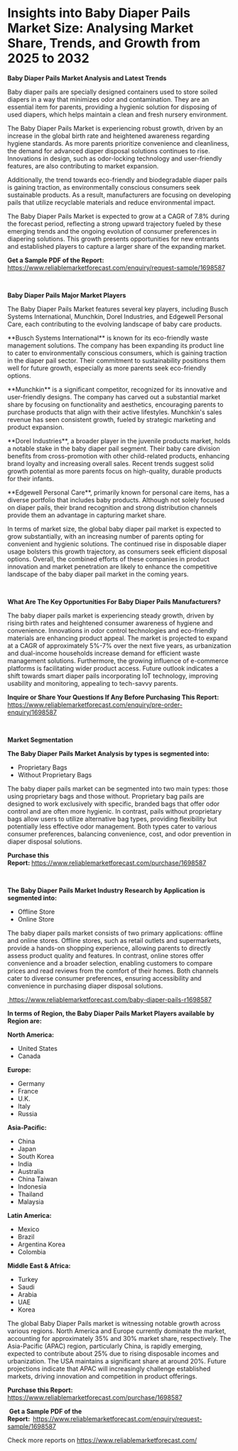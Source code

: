 <p><h1>Insights into Baby Diaper Pails Market Size: Analysing Market Share, Trends, and Growth from 2025 to 2032</h1></p><p><strong>Baby Diaper Pails Market Analysis and Latest Trends</strong></p>
<p><p>Baby diaper pails are specially designed containers used to store soiled diapers in a way that minimizes odor and contamination. They are an essential item for parents, providing a hygienic solution for disposing of used diapers, which helps maintain a clean and fresh nursery environment.</p><p>The Baby Diaper Pails Market is experiencing robust growth, driven by an increase in the global birth rate and heightened awareness regarding hygiene standards. As more parents prioritize convenience and cleanliness, the demand for advanced diaper disposal solutions continues to rise. Innovations in design, such as odor-locking technology and user-friendly features, are also contributing to market expansion.</p><p>Additionally, the trend towards eco-friendly and biodegradable diaper pails is gaining traction, as environmentally conscious consumers seek sustainable products. As a result, manufacturers are focusing on developing pails that utilize recyclable materials and reduce environmental impact.</p><p>The Baby Diaper Pails Market is expected to grow at a CAGR of 7.8% during the forecast period, reflecting a strong upward trajectory fueled by these emerging trends and the ongoing evolution of consumer preferences in diapering solutions. This growth presents opportunities for new entrants and established players to capture a larger share of the expanding market.</p></p>
<p><strong>Get a Sample PDF of the Report:&nbsp;</strong> <a href="https://www.reliablemarketforecast.com/enquiry/request-sample/1698587?utm_campaign=2307&utm_medium=2&utm_source=Github&utm_content=ia&utm_term=27032025&utm_id=baby-diaper-pails">https://www.reliablemarketforecast.com/enquiry/request-sample/1698587</a></p>
<p>&nbsp;</p>
<p><strong>Baby Diaper Pails Major Market Players</strong></p>
<p><p>The Baby Diaper Pails Market features several key players, including Busch Systems International, Munchkin, Dorel Industries, and Edgewell Personal Care, each contributing to the evolving landscape of baby care products.</p><p>**Busch Systems International** is known for its eco-friendly waste management solutions. The company has been expanding its product line to cater to environmentally conscious consumers, which is gaining traction in the diaper pail sector. Their commitment to sustainability positions them well for future growth, especially as more parents seek eco-friendly options.</p><p>**Munchkin** is a significant competitor, recognized for its innovative and user-friendly designs. The company has carved out a substantial market share by focusing on functionality and aesthetics, encouraging parents to purchase products that align with their active lifestyles. Munchkin's sales revenue has seen consistent growth, fueled by strategic marketing and product expansion.</p><p>**Dorel Industries**, a broader player in the juvenile products market, holds a notable stake in the baby diaper pail segment. Their baby care division benefits from cross-promotion with other child-related products, enhancing brand loyalty and increasing overall sales. Recent trends suggest solid growth potential as more parents focus on high-quality, durable products for their infants.</p><p>**Edgewell Personal Care**, primarily known for personal care items, has a diverse portfolio that includes baby products. Although not solely focused on diaper pails, their brand recognition and strong distribution channels provide them an advantage in capturing market share.</p><p>In terms of market size, the global baby diaper pail market is expected to grow substantially, with an increasing number of parents opting for convenient and hygienic solutions. The continued rise in disposable diaper usage bolsters this growth trajectory, as consumers seek efficient disposal options. Overall, the combined efforts of these companies in product innovation and market penetration are likely to enhance the competitive landscape of the baby diaper pail market in the coming years.</p></p>
<p>&nbsp;</p>
<p><strong>What Are The Key Opportunities For Baby Diaper Pails Manufacturers?</strong></p>
<p><p>The baby diaper pails market is experiencing steady growth, driven by rising birth rates and heightened consumer awareness of hygiene and convenience. Innovations in odor control technologies and eco-friendly materials are enhancing product appeal. The market is projected to expand at a CAGR of approximately 5%-7% over the next five years, as urbanization and dual-income households increase demand for efficient waste management solutions. Furthermore, the growing influence of e-commerce platforms is facilitating wider product access. Future outlook indicates a shift towards smart diaper pails incorporating IoT technology, improving usability and monitoring, appealing to tech-savvy parents.</p></p>
<p><strong>Inquire or Share Your Questions If Any Before Purchasing This Report:</strong> <a href="https://www.reliablemarketforecast.com/enquiry/pre-order-enquiry/1698587?utm_campaign=2307&utm_medium=2&utm_source=Github&utm_content=ia&utm_term=27032025&utm_id=baby-diaper-pails">https://www.reliablemarketforecast.com/enquiry/pre-order-enquiry/1698587</a></p>
<p>&nbsp;</p>
<p><strong>Market Segmentation</strong></p>
<p><strong>The Baby Diaper Pails Market Analysis by types is segmented into:</strong></p>
<p><ul><li>Proprietary Bags</li><li>Without Proprietary Bags</li></ul></p>
<p><p>The baby diaper pails market can be segmented into two main types: those using proprietary bags and those without. Proprietary bag pails are designed to work exclusively with specific, branded bags that offer odor control and are often more hygienic. In contrast, pails without proprietary bags allow users to utilize alternative bag types, providing flexibility but potentially less effective odor management. Both types cater to various consumer preferences, balancing convenience, cost, and odor prevention in diaper disposal solutions.</p></p>
<p><strong>Purchase this Report:&nbsp;</strong><a href="https://www.reliablemarketforecast.com/purchase/1698587?utm_campaign=2307&utm_medium=2&utm_source=Github&utm_content=ia&utm_term=27032025&utm_id=baby-diaper-pails">https://www.reliablemarketforecast.com/purchase/1698587</a></p>
<p>&nbsp;</p>
<p><strong>The Baby Diaper Pails Market Industry Research by Application is segmented into:</strong></p>
<p><ul><li>Offline Store</li><li>Online Store</li></ul></p>
<p><p>The baby diaper pails market consists of two primary applications: offline and online stores. Offline stores, such as retail outlets and supermarkets, provide a hands-on shopping experience, allowing parents to directly assess product quality and features. In contrast, online stores offer convenience and a broader selection, enabling customers to compare prices and read reviews from the comfort of their homes. Both channels cater to diverse consumer preferences, ensuring accessibility and convenience in purchasing diaper disposal solutions.</p></p>
<p><a href="https://www.reliablemarketforecast.com/baby-diaper-pails-r1698587?utm_campaign=2307&utm_medium=2&utm_source=Github&utm_content=ia&utm_term=27032025&utm_id=baby-diaper-pails">&nbsp;https://www.reliablemarketforecast.com/baby-diaper-pails-r1698587</a></p>
<p><strong>In terms of Region, the Baby Diaper Pails Market Players available by Region are:</strong></p>
<p>
    <p> <strong> North America: </strong>
        <ul>
            <li>United States</li>
            <li>Canada</li>
        </ul>
        </p> 
    <p> <strong> Europe: </strong>
        <ul>
            <li>Germany</li>
            <li>France</li>
            <li>U.K.</li>
            <li>Italy</li>
            <li>Russia</li>
        </ul>
        </p> 
    <p> <strong> Asia-Pacific: </strong>
        <ul>
            <li>China</li>
            <li>Japan</li>
            <li>South Korea</li>
            <li>India</li>
            <li>Australia</li>
            <li>China Taiwan</li>
            <li>Indonesia</li>
            <li>Thailand</li>
            <li>Malaysia</li>
        </ul>
        </p> 
    <p> <strong> Latin America: </strong>
        <ul>
            <li>Mexico</li>
            <li>Brazil</li>
            <li>Argentina Korea</li>
            <li>Colombia</li>
        </ul>
        </p> 
    <p> <strong> Middle East & Africa: </strong>
        <ul>
            <li>Turkey</li>
            <li>Saudi</li>
            <li>Arabia</li>
            <li>UAE</li>
            <li>Korea</li>
        </ul>
    </p>
    </p>
<p><p>The global Baby Diaper Pails market is witnessing notable growth across various regions. North America and Europe currently dominate the market, accounting for approximately 35% and 30% market share, respectively. The Asia-Pacific (APAC) region, particularly China, is rapidly emerging, expected to contribute about 25% due to rising disposable incomes and urbanization. The USA maintains a significant share at around 20%. Future projections indicate that APAC will increasingly challenge established markets, driving innovation and competition in product offerings.</p></p>
<p><strong>Purchase this Report: </strong><a href="https://www.reliablemarketforecast.com/purchase/1698587?utm_campaign=2307&utm_medium=2&utm_source=Github&utm_content=ia&utm_term=27032025&utm_id=baby-diaper-pails">https://www.reliablemarketforecast.com/purchase/1698587</a></p>
<p>&nbsp;<strong>Get a Sample PDF of the Report:&nbsp;&nbsp;</strong><a href="https://www.reliablemarketforecast.com/enquiry/request-sample/1698587?utm_campaign=2307&utm_medium=2&utm_source=Github&utm_content=ia&utm_term=27032025&utm_id=baby-diaper-pails">https://www.reliablemarketforecast.com/enquiry/request-sample/1698587</a></p>
<p><strong></strong></p>
<p>Check more reports on <a href="https://www.reliablemarketforecast.com/?utm_campaign=2307&utm_medium=2&utm_source=Github&utm_content=ia&utm_term=27032025&utm_id=baby-diaper-pails">https://www.reliablemarketforecast.com/</a></p>